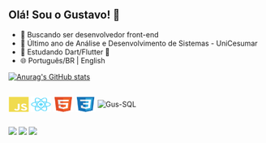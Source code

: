 ## Olá! Sou o Gustavo! 👋

- 🔭 Buscando ser desenvolvedor front-end
- 📖 Último ano de Análise e Desenvolvimento de Sistemas - UniCesumar
- 🌱 Estudando Dart/Flutter 📱
- 🌐 Português/BR | English

[![Anurag's GitHub stats](https://github-readme-stats.vercel.app/api?username=gusm210&show_icons=true&theme=dracula)](https://github.com/gusm210/github-readme-stats)

<div style="display: inline_block"><br>
  <img align="center" alt="Gus-Js" height="30" width="40" src="https://raw.githubusercontent.com/devicons/devicon/master/icons/javascript/javascript-plain.svg">
  <img align="center" alt="Gus-React" height="30" width="40" src="https://raw.githubusercontent.com/devicons/devicon/master/icons/react/react-original.svg">
  <img align="center" alt="Gus-HTML" height="30" width="40" src="https://raw.githubusercontent.com/devicons/devicon/master/icons/html5/html5-original.svg">
  <img align="center" alt="Gus-CSS" height="30" width="40" src="https://raw.githubusercontent.com/devicons/devicon/master/icons/css3/css3-original.svg">
<img align="center" alt="Gus-SQL" height="30" width="40"
src="https://cdn.jsdelivr.net/gh/devicons/devicon@latest/icons/sqldeveloper/sqldeveloper-original.svg" />
          
          
  <div/>

##
    
  <div>
  <a href="https://instagram.com/gusm210" target="_blank"><img src="https://img.shields.io/badge/-Instagram-%23E4405F?style=for-the-badge&logo=instagram&logoColor=white" target="_blank"></a>
  <a href = "mailto:gustavoma230@gmail.com"><img src="https://img.shields.io/badge/-Gmail-%23333?style=for-the-badge&logo=gmail&logoColor=white" target="_blank"></a>
  <a href="https://www.linkedin.com/in/gustavo-mendes-2844aa179/" target="_blank"><img src="https://img.shields.io/badge/-LinkedIn-%230077B5?style=for-the-badge&logo=linkedin&logoColor=white" target="_blank"></a> 
  
    
  </div>


  


